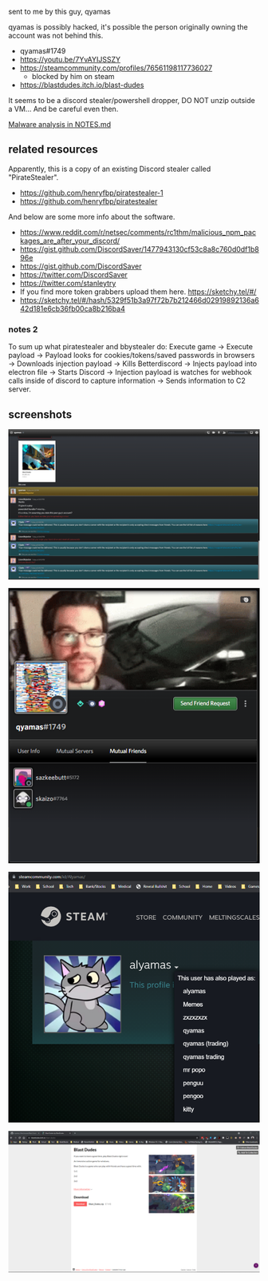 sent to me by this guy, qyamas

qyamas is possibly hacked, it's possible the person originally owning the account was not behind this.

-   qyamas#1749  
-   https://youtu.be/7YvAYIJSSZY  
-   https://steamcommunity.com/profiles/76561198117736027
    -   blocked by him on steam
-   https://blastdudes.itch.io/blast-dudes  

It seems to be a discord stealer/powershell dropper, DO NOT unzip outside a VM... And be careful even then.

[Malware analysis in NOTES.md](NOTES.md)

## related resources

Apparently, this is a copy of an existing Discord stealer called "PirateStealer".

-   https://github.com/henryfbp/piratestealer-1
-   https://github.com/henryfbp/piratestealer

And below are some more info about the software.

-   https://www.reddit.com/r/netsec/comments/rc1thm/malicious_npm_packages_are_after_your_discord/
-   https://gist.github.com/DiscordSaver/1477943130cf53c8a8c760d0df1b896e
-   https://gist.github.com/DiscordSaver
-   https://twitter.com/DiscordSaver
-   https://twitter.com/stanleytry
-   If you find more token grabbers upload them here. https://sketchy.tel/#/
-   https://sketchy.tel/#/hash/5329f51b3a97f72b7b212466d02919892136a642d181e6cb36fb00ca8b216ba4
### notes 2

To sum up what piratestealer and bbystealer do: Execute game -> Execute payload -> Payload looks for cookies/tokens/saved passwords in browsers -> Downloads injection payload -> Kills Betterdiscord -> Injects payload into electron file -> Starts Discord -> Injection payload is watches for webhook calls inside of discord to capture information -> Sends information to C2 server.

## screenshots

![](img/snippy.png)

![](img/snippy2.png)

![](img/snippy3.png)

![](img/blastdudesitch.png)
